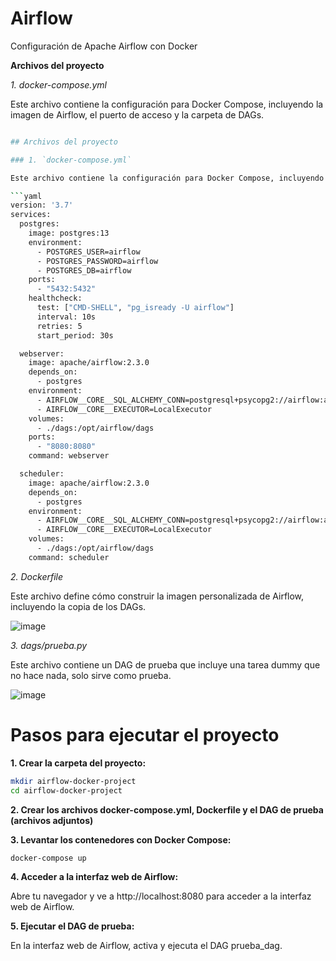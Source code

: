 # Airflow
Configuración de Apache Airflow con Docker

**Archivos del proyecto**  

*1. docker-compose.yml*  

Este archivo contiene la configuración para Docker Compose, incluyendo la imagen de Airflow, el puerto de acceso y la carpeta de DAGs.    
```bash

## Archivos del proyecto

### 1. `docker-compose.yml`

Este archivo contiene la configuración para Docker Compose, incluyendo la imagen de Airflow, el puerto de acceso y la carpeta de DAGs.

```yaml
version: '3.7'
services:
  postgres:
    image: postgres:13
    environment:
      - POSTGRES_USER=airflow
      - POSTGRES_PASSWORD=airflow
      - POSTGRES_DB=airflow
    ports:
      - "5432:5432"
    healthcheck:
      test: ["CMD-SHELL", "pg_isready -U airflow"]
      interval: 10s
      retries: 5
      start_period: 30s

  webserver:
    image: apache/airflow:2.3.0
    depends_on:
      - postgres
    environment:
      - AIRFLOW__CORE__SQL_ALCHEMY_CONN=postgresql+psycopg2://airflow:airflow@postgres/airflow
      - AIRFLOW__CORE__EXECUTOR=LocalExecutor
    volumes:
      - ./dags:/opt/airflow/dags
    ports:
      - "8080:8080"
    command: webserver

  scheduler:
    image: apache/airflow:2.3.0
    depends_on:
      - postgres
    environment:
      - AIRFLOW__CORE__SQL_ALCHEMY_CONN=postgresql+psycopg2://airflow:airflow@postgres/airflow
      - AIRFLOW__CORE__EXECUTOR=LocalExecutor
    volumes:
      - ./dags:/opt/airflow/dags
    command: scheduler
```

*2. Dockerfile*  

Este archivo define cómo construir la imagen personalizada de Airflow, incluyendo la copia de los DAGs.    

![image](https://github.com/mohaelmes/airflow/assets/158450254/f320a32a-df48-4c58-b3d7-ce6b0e0e62c6)



*3. dags/prueba.py*  

Este archivo contiene un DAG de prueba que incluye una tarea dummy que no hace nada, solo sirve como prueba.  

![image](https://github.com/mohaelmes/airflow/assets/158450254/0b7a97e2-5787-4b65-bdb6-ce2b6cec9d59)


# Pasos para ejecutar el proyecto

**1. Crear la carpeta del proyecto:**

```bash
mkdir airflow-docker-project
cd airflow-docker-project
```

**2. Crear los archivos docker-compose.yml, Dockerfile y el DAG de prueba (archivos adjuntos)**

**3. Levantar los contenedores con Docker Compose:**

```bash
docker-compose up
```
**4. Acceder a la interfaz web de Airflow:**

Abre tu navegador y ve a http://localhost:8080 para acceder a la interfaz web de Airflow.

**5. Ejecutar el DAG de prueba:**

En la interfaz web de Airflow, activa y ejecuta el DAG prueba_dag.
